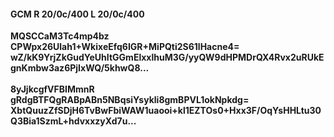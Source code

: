 #### GCM R 20/0c/400 L 20/0c/400
**MQSCCaM3Tc4mp4bz**<br/>**CPWpx26Ulah1+WkixeEfq6IGR+MiPQti2S61lHacne4=**<br/>**wZ/kK9YrjZkGudYeUhItGGmElxxlhuM3G/yyQW9dHPMDrQX4Rvx2uRUkEgnKmbw3az6PjIxWQ/5khwQ8...**<br/><br/>
**8yJjkcgfVFBIMmnR**<br/>**gRdgBTFQgRABpABn5NBqsiYsykli8gmBPVL1okNpkdg=**<br/>**XbtQuuzZfSDjH6TvBwFbiWAW1uaooi+kl1EZTOs0+Hxx3F/OqYsHHLtu30Q3Bia1SzmL+hdvxxzyXd7u...**